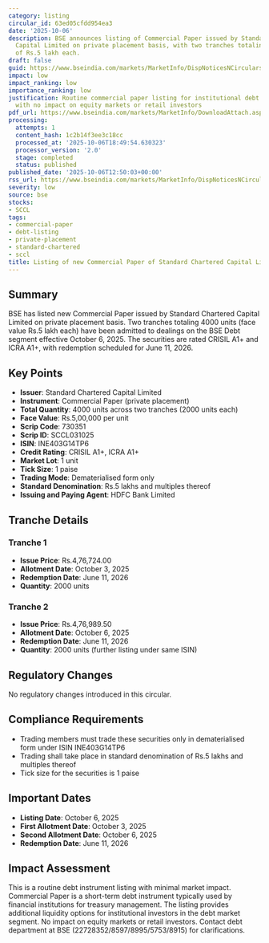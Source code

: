 ```yaml
---
category: listing
circular_id: 63ed05cfdd954ea3
date: '2025-10-06'
description: BSE announces listing of Commercial Paper issued by Standard Chartered
  Capital Limited on private placement basis, with two tranches totaling 4000 units
  of Rs.5 lakh each.
draft: false
guid: https://www.bseindia.com/markets/MarketInfo/DispNoticesNCirculars.aspx?Noticeid={F945FEDA-523B-4E57-8C60-CB54973C2127}&noticeno=20251006-41&dt=10/06/2025&icount=41&totcount=69&flag=0
impact: low
impact_ranking: low
importance_ranking: low
justification: Routine commercial paper listing for institutional debt instrument
  with no impact on equity markets or retail investors
pdf_url: https://www.bseindia.com/markets/MarketInfo/DownloadAttach.aspx?id=20251006-41&attachedId=
processing:
  attempts: 1
  content_hash: 1c2b14f3ee3c18cc
  processed_at: '2025-10-06T18:49:54.630323'
  processor_version: '2.0'
  stage: completed
  status: published
published_date: '2025-10-06T12:50:03+00:00'
rss_url: https://www.bseindia.com/markets/MarketInfo/DispNoticesNCirculars.aspx?Noticeid={F945FEDA-523B-4E57-8C60-CB54973C2127}&noticeno=20251006-41&dt=10/06/2025&icount=41&totcount=69&flag=0
severity: low
source: bse
stocks:
- SCCL
tags:
- commercial-paper
- debt-listing
- private-placement
- standard-chartered
- sccl
title: Listing of new Commercial Paper of Standard Chartered Capital Limited
---
```


## Summary

BSE has listed new Commercial Paper issued by Standard Chartered Capital Limited on private placement basis. Two tranches totaling 4000 units (face value Rs.5 lakh each) have been admitted to dealings on the BSE Debt segment effective October 6, 2025. The securities are rated CRISIL A1+ and ICRA A1+, with redemption scheduled for June 11, 2026.

## Key Points

- **Issuer**: Standard Chartered Capital Limited
- **Instrument**: Commercial Paper (private placement)
- **Total Quantity**: 4000 units across two tranches (2000 units each)
- **Face Value**: Rs.5,00,000 per unit
- **Scrip Code**: 730351
- **Scrip ID**: SCCL031025
- **ISIN**: INE403G14TP6
- **Credit Rating**: CRISIL A1+, ICRA A1+
- **Market Lot**: 1 unit
- **Tick Size**: 1 paise
- **Trading Mode**: Dematerialised form only
- **Standard Denomination**: Rs.5 lakhs and multiples thereof
- **Issuing and Paying Agent**: HDFC Bank Limited

## Tranche Details

### Tranche 1
- **Issue Price**: Rs.4,76,724.00
- **Allotment Date**: October 3, 2025
- **Redemption Date**: June 11, 2026
- **Quantity**: 2000 units

### Tranche 2
- **Issue Price**: Rs.4,76,989.50
- **Allotment Date**: October 6, 2025
- **Redemption Date**: June 11, 2026
- **Quantity**: 2000 units (further listing under same ISIN)

## Regulatory Changes

No regulatory changes introduced in this circular.

## Compliance Requirements

- Trading members must trade these securities only in dematerialised form under ISIN INE403G14TP6
- Trading shall take place in standard denomination of Rs.5 lakhs and multiples thereof
- Tick size for the securities is 1 paise

## Important Dates

- **Listing Date**: October 6, 2025
- **First Allotment Date**: October 3, 2025
- **Second Allotment Date**: October 6, 2025
- **Redemption Date**: June 11, 2026

## Impact Assessment

This is a routine debt instrument listing with minimal market impact. Commercial Paper is a short-term debt instrument typically used by financial institutions for treasury management. The listing provides additional liquidity options for institutional investors in the debt market segment. No impact on equity markets or retail investors. Contact debt department at BSE (22728352/8597/8995/5753/8915) for clarifications.